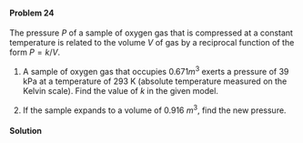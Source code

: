 <div class="alert alert-warning" role="alert">
<h4 class="alert-heading">Problem 24</h4>

The pressure $P$ of a sample of oxygen gas that is compressed at a constant temperature is related to the volume $V$ of gas by a reciprocal function of the form $P = k/V$.

1. A sample of oxygen gas that occupies $0.671 m^3$ exerts a pressure of $39$ kPa at a temperature of $293$ K (absolute
temperature measured on the Kelvin scale). Find the value of $k$ in the given model.

2. If the sample expands to a volume of $0.916 \ m^3$, find the new pressure.

</div>

<div class="alert alert-success" role="alert">
<h4 class="alert-heading">Solution</h4>



</div>

